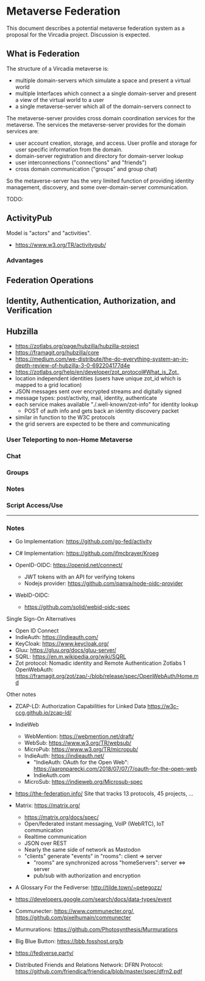 # Metaverse Federation

This document describes a potential metaverse federation system
as a proposal for the Vircadia project.
Discussion is expected.

## What is Federation

The structure of a Vircadia metaverse is:

- multiple domain-servers which simulate a space and present a virtual world
- multiple Interfaces which connect a a single domain-server and present a view of the virtual world to a user
- a single metaverse-server which all of the domain-servers connect to

The metaverse-server provides cross domain coordination services for the metaverse.
The services the metaverse-server provides for the domain services are:

- user account creation, storage, and access. User profile and storage for user specific information from the domain.
- domain-server registration and directory for domain-server lookup
- user interconnections ("connections" and "friends")
- cross domain communication ("groups" and group chat)

So the metaverse-server has the very limited function of providing identity management,
discovery, and some over-domain-server communication.

TODO:


## ActivityPub

Model is "actors" and "activities".

- https://www.w3.org/TR/activitypub/

### Advantages

## Federation Operations

## Identity, Authentication, Authorization, and Verification


## Hubzilla

- https://zotlabs.org/page/hubzilla/hubzilla-project
- https://framagit.org/hubzilla/core
- https://medium.com/we-distribute/the-do-everything-system-an-in-depth-review-of-hubzilla-3-0-692204177d4e
- https://zotlabs.org/help/en/developer/zot_protocol#What_is_Zot_
- location independent identities (users have unique zot_id which is mapped to a grid location)
- JSON messages sent over encrypted streams and digitally signed
- message types: post/activity, mail, identity, authenticate
- each service makes available "./.well-known/zot-info" for identity lookup
  - POST of auth info and gets back an identity discovery packet
- similar in function to the W3C protocols
- the grid servers are expected to be there and communicating



### User Teleporting to non-Home Metaverse

### Chat

### Groups

### Notes

### Script Access/Use

---

### Notes

- Go Implementation: https://github.com/go-fed/activity
- C# Implementation: https://github.com/jfmcbrayer/Kroeg


- OpenID-OIDC: https://openid.net/connect/
  - JWT tokens with an API for verifying tokens
  - Nodejs provider: https://github.com/panva/node-oidc-provider
- WebID-OIDC: 
  - https://github.com/solid/webid-oidc-spec

Single Sign-On Alternatives

- Open ID Connect
- IndieAuth: https://indieauth.com/
- KeyCloak: https://www.keycloak.org/
- Gluu: https://gluu.org/docs/gluu-server/
- SQRL: https://en.m.wikipedia.org/wiki/SQRL
- Zot protocol: Nomadic identity and Remote Authentication Zotlabs 1
    OpenWebAuth: https://framagit.org/zot/zap/-/blob/release/spec/OpenWebAuth/Home.md

Other notes

- ZCAP-LD: Authorization Capabilities for Linked Data https://w3c-ccg.github.io/zcap-ld/
- IndieWeb
  - WebMention: https://webmention.net/draft/
  - WebSub: https://www.w3.org/TR/websub/
  - MicroPub: https://www.w3.org/TR/micropub/
  - IndieAuth: https://indieauth.net/
    - "IndieAuth: OAuth for the Open Web": https://aaronparecki.com/2018/07/07/7/oauth-for-the-open-web
    - IndieAuth.com
  - MicroSub: https://indieweb.org/Microsub-spec
- https://the-federation.info/ Site that tracks 13 protocols, 45 projects, ...
- Matrix: https://matrix.org/
  - https://matrix.org/docs/spec/
  - Open/federated instant messaging, VoIP (WebRTC), IoT communication
  - Realtime communication
  - JSON over REST
  - Nearly the same side of network as Mastodon
  - "clients" generate "events" in "rooms": client => server
    - "rooms" are synchronized across "homeServers": server <=> server
    - pub/sub with authorization and encryption
- A Glossary For the Fediverse: http://tilde.town/~petegozz/

- https://developers.google.com/search/docs/data-types/event
- Communecter: https://www.communecter.org/, https://github.com/pixelhumain/communecter
- Murmurations: https://github.com/Photosynthesis/Murmurations
- Big Blue Button: https://bbb.fosshost.org/b
- https://fediverse.party/
- Distributed Friends and Relations Network: DFRN Protocol: https://github.com/friendica/friendica/blob/master/spec/dfrn2.pdf



